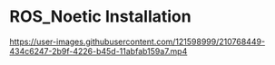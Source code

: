 # ROS_Noetic Installation

https://user-images.githubusercontent.com/121598999/210768449-434c6247-2b9f-4226-b45d-11abfab159a7.mp4

